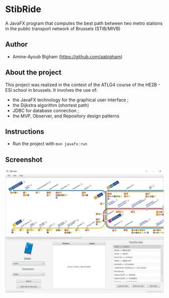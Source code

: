 # StibRide

A JavaFX program  that computes the best path between two metro stations in the public transport network of Brussels (STIB/MIVB)

## Author

- Amine-Ayoub Bigham (https://github.com/aabigham)

## About the project

This project was realized in the context of the ATLG4 course of the HE2B - ESI school in brussels.
It involves the use of: 

- the JavaFX technology for the graphical user interface ; 
- the Dijkstra algorithm (shortest path)
- JDBC for database connection ;
- the MVP, Observer, and Repository design patterns 

## Instructions

- Run the project with `mvn javafx:run`

## Screenshot

![StibRide](img/screenshot.PNG)